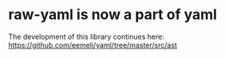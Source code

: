 # raw-yaml is now a part of yaml

The development of this library continues here:
<https://github.com/eemeli/yaml/tree/master/src/ast>
